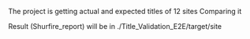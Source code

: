 The project is getting actual and expected titles of 12 sites
Comparing it

Result (Shurfire_report) will be in ./Title_Validation_E2E/target/site
